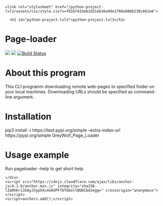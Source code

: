 <!DOCTYPE html>
<html lang="en-US">
  <head>
    <meta charset="UTF-8">
    <meta http-equiv="X-UA-Compatible" content="IE=edge">
    <meta name="viewport" content="width=device-width, initial-scale=1">

<!-- Begin Jekyll SEO tag v2.6.1 -->
<title>python-project-lvl3</title>
<meta name="generator" content="Jekyll v3.8.5" />
<meta property="og:title" content="python-project-lvl3" />
<meta property="og:locale" content="en_US" />
<link rel="canonical" href="https://greygreywolf.github.io/python-project-lvl3/" />
<meta property="og:url" content="https://greygreywolf.github.io/python-project-lvl3/" />
<meta property="og:site_name" content="python-project-lvl3" />
<script type="application/ld+json">
{"headline":"python-project-lvl3","@type":"WebSite","url":"https://greygreywolf.github.io/python-project-lvl3/","name":"python-project-lvl3","@context":"https://schema.org"}</script>
<!-- End Jekyll SEO tag -->

    <link rel="stylesheet" href="/python-project-lvl3/assets/css/style.css?v=f81b7433e62d31eb36a9de1f60a860b230c661e6">
  </head>
  <body>
    <div class="container-lg px-3 my-5 markdown-body">
      

      <h1 id="python-project-lvl3">python-project-lvl3</h1>
<h1 id="page-loader">Page-loader</h1>

<p><a href="https://codeclimate.com/github/GreyGreyWolf/python-project-lvl3/maintainability"><img src="https://api.codeclimate.com/v1/badges/492ff6e6146eb354749b/maintainability" /></a>
<a href="https://codeclimate.com/github/GreyGreyWolf/python-project-lvl3/test_coverage"><img src="https://api.codeclimate.com/v1/badges/492ff6e6146eb354749b/test_coverage" /></a>
<a href="https://travis-ci.com/GreyGreyWolf/python-project-lvl3"><img src="https://travis-ci.com/GreyGreyWolf/python-project-lvl3.svg?branch=master" alt="Build Status" /></a></p>

<h1 id="about-this-program">About this program</h1>

<p>This CLI programm downloading remote web-pages to specified folder on your local machines. Downloading URLs should be specified as command-line argument.</p>

<h1 id="installation">Installation</h1>

<p>pip3 install -i https://test.pypi.org/simple –extra-index-url https://pypi.org/simple GreyWolf_Page_Loader</p>



<h1 id="usage-example">Usage example</h1>

<p>Run pageloader –help to get short help</p>




      
    </div>
    <script src="https://cdnjs.cloudflare.com/ajax/libs/anchor-js/4.1.0/anchor.min.js" integrity="sha256-lZaRhKri35AyJSypXXs4o6OPFTbTmUoltBbDCbdzegg=" crossorigin="anonymous"></script>
    <script>anchors.add();</script>
    
  </body>
</html>
